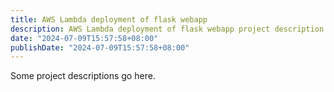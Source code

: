```yaml
---
title: AWS Lambda deployment of flask webapp
description: AWS Lambda deployment of flask webapp project description
date: "2024-07-09T15:57:58+08:00"
publishDate: "2024-07-09T15:57:58+08:00"
---
```


Some project descriptions go here.
